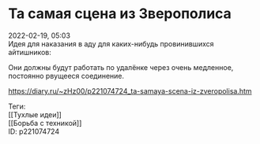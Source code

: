 Та самая сцена из Зверополиса
==============================

   
 2022-02-19, 05:03   
  Идея для наказания в аду для каких-нибудь провинившихся айтишников:   
   
 Они должны будут работать по удалёнке через очень медленное, постоянно рвущееся соединение.   
    
 <https://diary.ru/~zHz00/p221074724_ta-samaya-scena-iz-zveropolisa.htm>   
   
 Теги:   
 [[Тухлые идеи]]   
 [[Борьба с техникой]]   
 ID: p221074724